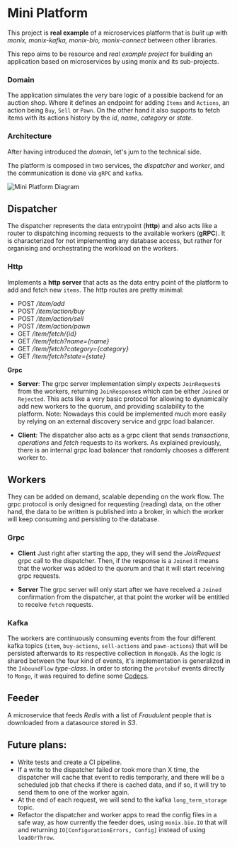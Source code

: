 # Mini Platform

This project is **real example** of a microservices platform that is _built up_ with _monix, monix-kafka, monix-bio, monix-connect_ between other libraries.

This repo aims to be resource and *real example project* for building an application based on microservices by using 
monix and its sub-projects.

### Domain 

The application simulates the very bare logic of a possible backend for an auction shop.
Where it defines an endpoint for adding `Items` and `Actions`, an action being `Buy`, `Sell` or `Pawn`. 
On the other hand it also supports to fetch items with its actions history by the _id_, _name_, _category_ or _state_.

### Architecture

After having introduced the _domain_, let's jum to the technical side. 

The platform is composed in two services, the _dispatcher_ and _worker_, and the communication is done via `gRPC` and `kafka`.

![Mini Platform Diagram](/mini-platform-diagram.png)

## Dispatcher
 The dispatcher represents the data entrypoint (**http**) and also acts like a router to dispatching 
 incoming requests to the available workers (**gRPC**). 
It is characterized for not implementing any database access,
 but rather for organising and orchestrating the workload on the workers.

### Http

Implements a **http server** that acts as the data entry point of the platform to add and fetch new `items`.
The http routes are pretty minimal:
- POST */item/add*
- POST */item/action/buy*
- POST */item/action/sell*
- POST */item/action/pawn*
- GET */item/fetch/{id}*
- GET */item/fetch?name={name}*
- GET */item/fetch?category={category}*
- GET */item/fetch?state={state}*


**Grpc** 
 - **Server**: The grpc server implementation simply expects `JoinRequest`s from the workers, returning `JoinResponse`s which 
 can be either `Joined` or `Rejected`. This acts like a very basic protocol for allowing to dynamically add new workers to the quorum,
and providing scalability to the platform. 
   Note: Nowadays this could be implemented much more easily by relying on an external discovery service and grpc load balancer.
 
- **Client**: The dispatcher also acts as a grpc client that sends _transactions_, _operations_ and _fetch_ requests to
	its workers. As explained previously, there is an internal grpc load balancer that randomly chooses
  a different worker to.

## Workers



They can be added on demand, scalable depending on the work flow.
The grpc protocol is only designed for requesting (reading) data, on the other hand, 
the data to be written is published into a broker, in which the worker will keep consuming and persisting to the database.

### Grpc

- **Client**
Just right after starting the app, they will send the _JoinRequest_ grpc call to the dispatcher.
  Then, if the response is a `Joined` it means that the worker was added to the quorum and that it will
  start receiving grpc requests.
  
- **Server**
The grpc server will only start after we have received a `Joined` confirmation from the dispatcher, at that point the worker will be entitled to receive `fetch` requests.
   
### Kafka
The workers are continuously consuming events from the four different kafka topics (`item`, `buy-actions`, `sell-actions` and `pawn-actions`) that
will be persisted afterwards to its respective collection in `MongoDb`.
As the logic is shared between the four kind of events, it's implementation is generalized in the `InboundFlow` _type-class_.
In order to storing the `protobuf` events directly to `Mongo`, it was required to define some [Codecs](/worker/src/main/scala/monix/mini/platform/worker/mongo/Codecs.scala).  

## Feeder 

A microservice that feeds _Redis_ with a list of _Fraudulent_ people that is downloaded from a datasource stored in _S3_.

	

## Future plans:
 - Write tests and create a CI pipeline.
 - If a write to the dispatcher failed or took more than X time, the dispatcher will cache that event to redis temporarly, 
and there will be a scheduled job that checks if there is cached data, and if so, it will try to send them to one of the worker again.
- At the end of each request, we will send to the kafka `long_term_storage` topic.
- Refactor the dispatcher and worker apps to read the config files in a safe way, as how currently the feeder does, using `monix.bio.IO` that
will and returning `IO[ConfigurationErrors, Config]` instead of using `loadOrThrow`. 